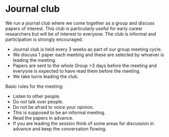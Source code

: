 # Journal club

We run a journal club where we come together as a group and discuss papers of interest. 
This club is particularly useful for early career researchers but will be of interest to everyone.
The club is informal and participation is strongly encouraged.

- Journal club is held every 3 weeks as part of our group meeting cycle.
- We discuss 1 paper each meeting and these are selected by whoever is leading the meeting.
- Papers are sent to the whole Group >3 days before the meeting and everyone is expected to have read them before the meeting.
- We take turns leading the club.

Basic rules for the meeting:
- Listen to other people.
- Do not talk over people.
- Do not be afraid to voice your opinion.
- This is supposed to be an informal meeting.
- Read the papers in advance.
- If you are leading the session think of some areas for discussion in advance and keep the conversation flowing.
